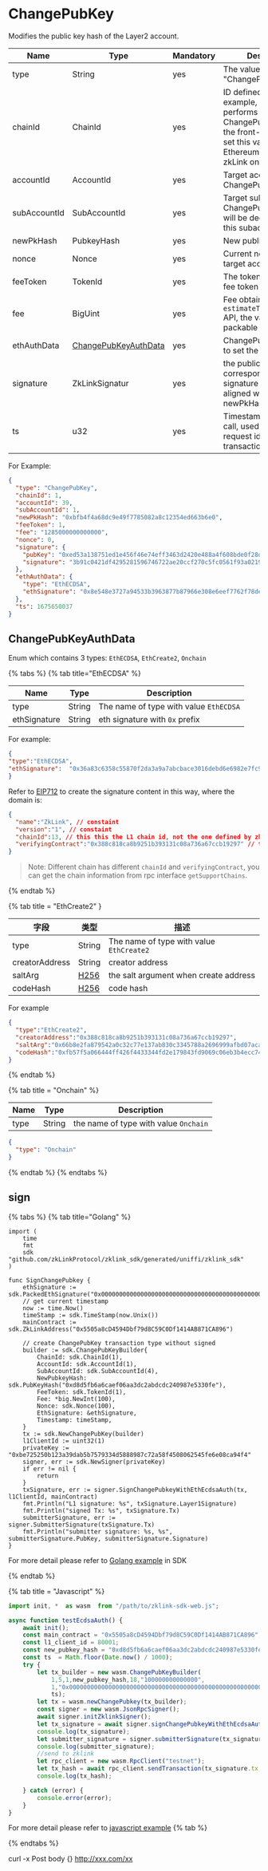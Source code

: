 # ChangePubKey

Modifies the public key hash of the Layer2 account.

| Name         | Type                                          | Mandatory | Description                                                                                                                                                         |
|--------------|-----------------------------------------------|-----------|---------------------------------------------------------------------------------------------------------------------------------------------------------------------|
| type         | String                                        | yes       | The value is "ChangePubKey"                                                                                                                                         |
| chainId      | ChainId                                       | yes       | ID defined by zkLink, for example, when the user performs ChangePubKey on ETH, the front-end needs to set this value to the Ethereum ID defined by zkLink on Layer2 |
| accountId    | AccountId                                     | yes       | Target account ID of ChangePubKey                                                                                                                                   |
| subAccountId | SubAccountId                                  | yes       | Target subaccount ID of ChangePubKey, the fee will be deducted from this subaccount                                                                                 |
| newPkHash    | PubkeyHash                                    | yes       | New public key hash                                                                                                                                                 |
| nonce        | Nonce                                         | yes       |Current nonce of the target account |
| feeToken     | TokenId                                       | yes       | The token used as the fee token|
| fee          | BigUint                                       | yes       | Fee obtained via <code>estimateTransactionFee</code> API, the value should be packable |
| ethAuthData  | [ChangePubKeyAuthData](#changepubkeyauthdata) | yes       |ChangePubKeyAuthData to set the public key |
| signature    | ZkLinkSignatur                                | yes       |  the public key hash corresponding to the signature must be aligned with the newPkHash |
| ts           | u32                                           | yes       | Timestamp of the API call, used as front-end request id to generate transaction hash |

For Example:

```json
{
  "type": "ChangePubKey",
  "chainId": 1,
  "accountId": 39,
  "subAccountId": 1,
  "newPkHash": "0xbfb4f4a68dc9e49f7785082a8c12354ed663b6e0",
  "feeToken": 1,
  "fee": "1285000000000000",
  "nonce": 0,
  "signature": {
    "pubKey": "0xed53a138751ed1e456f46e74eff3463d2420e488a4f608bde0f28d13c7104d29",
    "signature": "3b91c0421df4295281596746722ae20ccf270c5fc0561f93a0219db1faea6518f033e778dd552f90a9a6afd06427428b2ac4ea6f6893a3f162b32683d1108a02"
  },
  "ethAuthData": {
    "type": "EthECDSA",
    "ethSignature": "0x8e548e3727a94533b3963877b87966e308e6eef7762f78de567ff14b4e0e87780d37a845501ffd2cdbc7d6f0d620c14589212761f1637ea8214b0b6bac10aa9b1b"
  },
  "ts": 1675650037
}
```

## ChangePubKeyAuthData
Enum which contains 3 types: `EthECDSA`, `EthCreate2`, `Onchain`

{% tabs %}
{% tab title="EthECDSA" %}

| Name         | Type   | Description                            |
|--------------|--------|----------------------------------------|
| type         | String | The name of type with value `EthECDSA` |
| ethSignature | String | eth signature with `0x` prefix         |

For example:
  ```json
  {
  "type":"EthECDSA",
  "ethSignature":  "0x36a83c6358c55870f2da3a9a7abcbace3016debd6e6982e7fc9aace159592d2b6f42eb5a20b166e1b73193019c63c57cf90b7c2b531f6c5ec572f622e66b4a9e1c"
}
  ```
Refer to [EIP712](https://eips.ethereum.org/EIPS/eip-712) to create the signature content in this way, where the domain is:

```json
{
  "name":"ZkLink", // constaint
  "version":"1", // constaint
  "chainId":13, // this this the L1 chain id, not the one defined by zkLink
  "verifyingContract":"0x388c818ca8b9251b393131c08a736a67ccb19297" // this is the zkLink contract address on L1
}
```

> Note: Different chain has different `chainId` and `verifyingContract`, you can get the chain information from rpc interface `getSupportChains`.

{% endtab %}


{% tab title = "EthCreate2" }

| 字段             | 类型            | 描述                                       |
|----------------|---------------|------------------------------------------|
| type           | String        | The name of type with value `EthCreate2` |
| creatorAddress | String        | creator address                          |
| saltArg        | [H256](#H256) | the salt argument when create address    |
| codeHash       | [H256](#H256) | code hash                                |

For example

  ```json
  {
    "type":"EthCreate2",
    "creatorAddress":"0x388c818ca8b9251b393131c08a736a67ccb19297",
    "saltArg":"0x66b8e2fa879542a0c32c77e137ab830c3345788a2696999afbd07acabab8ad81",
    "codeHash":"0xfb57f5a066444ff426f4433344fd2e179843fd9069c06eb3b4ecc74e8b599410"
  }
  ```
{% endtab %}

{% tab title = "Onchain" %}

| Name | Type   | Description                           |
|------|--------|---------------------------------------|
| type | String | the name of type with value `Onchain` |

  ```json
  {
    "type": "Onchain"
  }
  ```
{% endtab %}
{% endtabs %}

## sign

{% tabs %}
{% tab title="Golang" %}

```golang
import (
    time
    fmt
    sdk "github.com/zkLinkProtocol/zklink_sdk/generated/uniffi/zklink_sdk"
)

func SignChangePubkey {
    ethSignature := sdk.PackedEthSignature("0x000000000000000000000000000000000000000000000000000000000000000000000000000000000000000000000000000000000000000000000000000000001b")
    // get current timestamp
    now := time.Now()
    timeStamp := sdk.TimeStamp(now.Unix())
    mainContract := sdk.ZkLinkAddress("0x5505a8cD4594Dbf79d8C59C0Df1414AB871CA896")

    // create ChangePubKey transaction type without signed
    builder := sdk.ChangePubKeyBuilder{
		ChainId: sdk.ChainId(1),
		AccountId: sdk.AccountId(1),
		SubAccountId: sdk.SubAccountId(4),
		NewPubkeyHash: sdk.PubKeyHash("0xd8d5fb6a6caef06aa3dc2abdcdc240987e5330fe"),
		FeeToken: sdk.TokenId(1),
		Fee: *big.NewInt(100),
		Nonce: sdk.Nonce(100),
		EthSignature: &ethSignature,
		Timestamp: timeStamp,
    }
    tx := sdk.NewChangePubKey(builder)
    l1ClientId := uint32(1)
    privateKey := "0xbe725250b123a39dab5b7579334d5888987c72a58f4508062545fe6e08ca94f4"
    signer, err := sdk.NewSigner(privateKey)
    if err != nil {
        return
    }
    txSignature, err := signer.SignChangePubkeyWithEthEcdsaAuth(tx, l1ClientId, mainContract)
    fmt.Println("L1 signature: %s", txSignature.Layer1Signature)
    fmt.Println("signed Tx: %s", txSignature.Tx)
    submitterSignature, err := signer.SubmitterSignature(txSignature.Tx)
    fmt.Println("submitter signature: %s, %s", submitterSignature.PubKey, submitterSignature.Signature)
}
```

For more detail please refer to [Golang example](https://github.com/zkLinkProtocol/zklink_sdk/tree/main/examples/Golang) in SDK

{% endtab %}

{% tab title = "Javascript" %}
```js
import init, *  as wasm  from "/path/to/zklink-sdk-web.js";

async function testEcdsaAuth() {
    await init();
    const main_contract = "0x5505a8cD4594Dbf79d8C59C0Df1414AB871CA896";
    const l1_client_id = 80001;
    const new_pubkey_hash = "0xd8d5fb6a6caef06aa3dc2abdcdc240987e5330fe";
    const ts  = Math.floor(Date.now() / 1000);
    try {
        let tx_builder = new wasm.ChangePubKeyBuilder(
            1,5,1,new_pubkey_hash,18,"100000000000000",
            1,"0x000000000000000000000000000000000000000000000000000000000000000000000000000000000000000000000000000000000000000000000000000000001b",
            ts);
        let tx = wasm.newChangePubkey(tx_builder);
        const signer = new wasm.JsonRpcSigner();
        await signer.initZklinkSigner();
        let tx_signature = await signer.signChangePubkeyWithEthEcdsaAuth(tx,l1_client_id,main_contract);
        console.log(tx_signature);
        let submitter_signature = signer.submitterSignature(tx_signature.tx);
        console.log(submitter_signature);
        //send to zklink
        let rpc_client = new wasm.RpcClient("testnet");
        let tx_hash = await rpc_client.sendTransaction(tx_signature.tx,null,submitter_signature);
        console.log(tx_hash);

    } catch (error) {
        console.error(error);
    }
}

```
For more detail please refer to [javascript example](https://github.com/zkLinkProtocol/zklink_sdk/tree/main/examples/Javascript)
{% tab %}

{% endtabs %}

curl -x Post body {} http://xxx.com/xx
